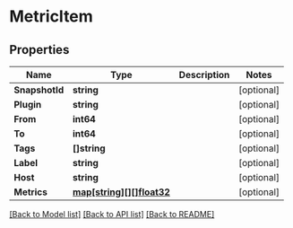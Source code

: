 # MetricItem

## Properties

Name | Type | Description | Notes
------------ | ------------- | ------------- | -------------
**SnapshotId** | **string** |  | [optional] 
**Plugin** | **string** |  | [optional] 
**From** | **int64** |  | [optional] 
**To** | **int64** |  | [optional] 
**Tags** | **[]string** |  | [optional] 
**Label** | **string** |  | [optional] 
**Host** | **string** |  | [optional] 
**Metrics** | [**map[string][][]float32**](array.md) |  | [optional] 

[[Back to Model list]](../README.md#documentation-for-models) [[Back to API list]](../README.md#documentation-for-api-endpoints) [[Back to README]](../README.md)



